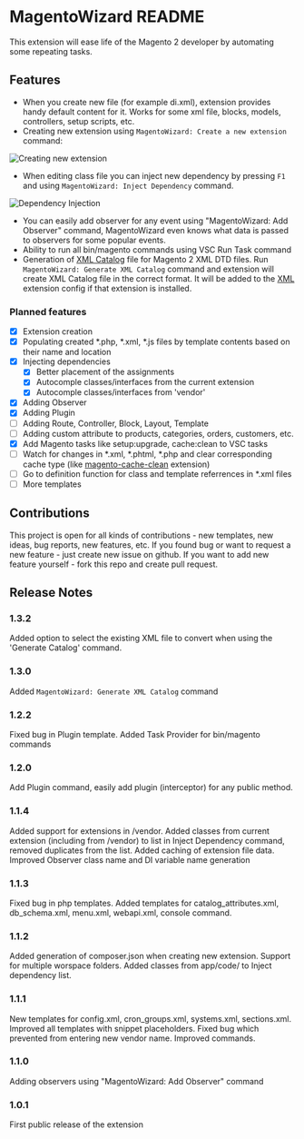 # MagentoWizard README

This extension will ease life of the Magento 2 developer by automating some repeating tasks.

## Features

- When you create new file (for example di.xml), extension provides handy default content for it. Works for some xml file, blocks, models, controllers, setup scripts, etc.
- Creating new extension using `MagentoWizard: Create a new extension` command:

![Creating new extension](https://github.com/viperet/vscode-magento-wizard/raw/master/images/create_extension.gif)

- When editing class file you can inject new dependency by pressing `F1` and using `MagentoWizard: Inject Dependency` command.

![Dependency Injection ](https://github.com/viperet/vscode-magento-wizard/raw/master/images/dependency-injection.gif)

- You can easily add observer for any event using "MagentoWizard: Add Observer" command, MagentoWizard even knows what data is passed to observers for some popular events.
- Ability to run all bin/magento commands using VSC Run Task command
- Generation of [XML Catalog](https://en.wikipedia.org/wiki/XML_catalog) file for Magento 2 XML DTD files. Run `MagentoWizard: Generate XML Catalog` command and extension will create XML Catalog file in the correct format. It will be added to the [XML](https://marketplace.visualstudio.com/items?itemName=redhat.vscode-xml) extension config if that extension is installed.

### Planned features

- [x] Extension creation
- [x] Populating created *.php, *.xml, *.js files by template contents based on their name and location
- [x] Injecting dependencies
  - [x] Better placement of the assignments
  - [x] Autocomple classes/interfaces from the current extension
  - [x] Autocomple classes/interfaces from 'vendor'
- [x] Adding Observer
- [x] Adding Plugin
- [ ] Adding Route, Controller, Block, Layout, Template
- [ ] Adding custom attribute to products, categories, orders, customers, etc.
- [x] Add Magento tasks like setup:upgrade, cache:clean to VSC tasks
- [ ] Watch for changes in *.xml, *.phtml, *.php and clear corresponding cache type (like [magento-cache-clean](https://github.com/mage2tv/magento-cache-clean) extension)
- [ ] Go to definition function for class and template referrences in *.xml files
- [ ] More templates

## Contributions

This project is open for all kinds of contributions - new templates, new ideas, bug reports, new features, etc.
If you found bug or want to request a new feature - just create new issue on github. If you want to add new feature yourself -
fork this repo and create pull request.

## Release Notes

### 1.3.2

Added option to select the existing XML file to convert when using the 'Generate Catalog' command.

### 1.3.0

Added `MagentoWizard: Generate XML Catalog` command

### 1.2.2

Fixed bug in Plugin template.
Added Task Provider for bin/magento commands

### 1.2.0

Add Plugin command, easily add plugin (interceptor) for any public method.

### 1.1.4

Added support for extensions in /vendor. Added classes from current extension (including from /vendor) to list in
Inject Dependency command, removed duplicates from the list. Added caching of extension file data.
Improved Observer class name and DI variable name generation

### 1.1.3

Fixed bug in php templates. Added templates for catalog_attributes.xml, db_schema.xml, menu.xml, webapi.xml, console command.

### 1.1.2

Added generation of composer.json when creating new extension. Support for multiple worspace folders. Added classes from app/code/ to Inject dependency list.

### 1.1.1

New templates for config.xml, cron_groups.xml, systems.xml, sections.xml. Improved all templates with snippet placeholders.
Fixed bug which prevented from entering new vendor name. Improved commands.

### 1.1.0

Adding observers using "MagentoWizard: Add Observer" command

### 1.0.1

First public release of the extension
